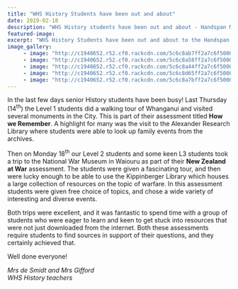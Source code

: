 ```yaml
---
title: "WHS History Students have been out and about"
date: 2019-02-18
description: "WHS History students have been out and about - Handspan Monument, Boer War Memorial, Paikatore and Waiouru War..."
featured-image: 
excerpt: "WHS History Students have been out and about to the Handspan Monument, Boer War Memorial, Paikatore & Waiouru War Museum."
image_gallery:
	 - image: "http://c1940652.r52.cf0.rackcdn.com/5c6c8ab7ff2a7c6f50000394/y11-in-Paikatore.jpg"
	 - image: "http://c1940652.r52.cf0.rackcdn.com/5c6c8a58ff2a7c6f5000038c/handspan-monument.jpg"
	 - image: "http://c1940652.r52.cf0.rackcdn.com/5c6c8a44ff2a7c6f5000038a/handspan-monument-wu.jpg"
	 - image: "http://c1940652.r52.cf0.rackcdn.com/5c6c8d65ff2a7c6f50000396/y11-at-the-Boer-War-Memorial.jpg"
	 - image: "http://c1940652.r52.cf0.rackcdn.com/5c6c8a7bff2a7c6f5000038e/Waiouru-War-Museum.jpg"
---
```


<p>In the last few days senior History students have been busy! Last Thursday (14<sup>th</sup>) the Level 1 students did a walking tour of Whanganui and visited several monuments in the City. This is part of their assessment titled <strong>How we Remember</strong>. A highlight for many was the visit to the Alexander Research Library where students were able to look up family events from the archives.</p>
<p>Then on Monday 18<sup>th</sup> our Level 2 students and some keen L3 students took a trip to the National War Museum in Waiouru as part of their <strong>New Zealand at War</strong> assessment. The students were given a fascinating tour, and then were lucky enough to be able to use the Kippinberger Library which houses a large collection of resources on the topic of warfare. In this assessment students were given free choice of topics, and chose a wide variety of interesting and diverse events.</p>
<p>Both trips were excellent, and it was fantastic to spend time with a group of students who were eager to learn and keen to get stuck into resources that were not just downloaded from the internet. Both these assessments require students to find sources in support of their questions, and they certainly achieved that.</p>
<p>Well done everyone!&nbsp;</p>
<p><em>Mrs de Smidt and Mrs Gifford</em><br /><em>WHS History teachers</em></p>

